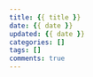 ```yaml
---
title: {{ title }}
date: {{ date }}
updated: {{ date }}
categories: []
tags: []
comments: true
---
```

